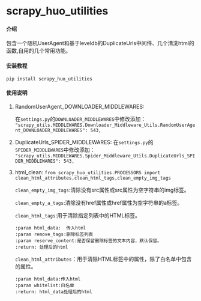 # scrapy_huo_utilities

#### 介绍

包含一个随机UserAgent和基于leveldb的DuplicateUrls中间件、几个清洗html的函数,自用的几个常用功能。

#### 安装教程

`pip install scrapy_huo_utilities`

#### 使用说明

1. RandomUserAgent_DOWNLOADER_MIDDLEWARES:

   在`settings.py`的`DOWNLOADER_MIDDLEWARES`中修改添加：
   `"scrapy_utils.MIDDLEWARES.Downloader_Middleware_Utils.RandomUserAgent_DOWNLOADER_MIDDLEWARES": 543,`


2. DuplicateUrls_SPIDER_MIDDLEWARES:
   在`settings.py`的`SPIDER_MIDDLEWARES`中修改添加：
   `"scrapy_utils.MIDDLEWARES.Spider_Middleware_Utils.DuplicateUrls_SPIDER_MIDDLEWARES": 543,`

3. html_clean:
   `from scrapy_huo_utilities.PROCESSORS import clean_html_attributes,clean_html_tags,clean_empty_img_tags`

   `clean_empty_img_tags`:清除没有src属性或src属性为空字符串的img标签。

   `clean_empty_a_tags`:清除没有href属性或href属性为空字符串的a标签。

   `clean_html_tags`:用于清除指定列表中的HTML标签。
   ```
   :param html_data:  传入html
   :param remove_tags:删除标签列表
   :param reserve_content:是否保留删除标签的文本内容，默认保留。
   :return: 处理后的html
   ```

   `clean_html_attributes`：用于清除HTML标签中的属性，除了白名单中包含的属性。
   ```
   :param html_data:传入html
   :param whitelist:白名单
   :return: html_data处理后的html
   ```
